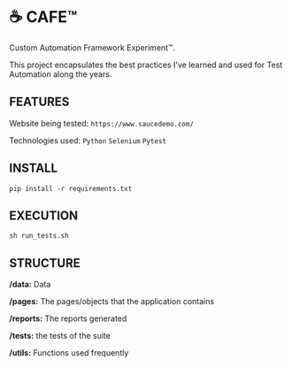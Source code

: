 # ☕ CAFE™
Custom Automation Framework Experiment™.

This project encapsulates the best practices I've learned and used for Test Automation along the years.

## FEATURES

Website being tested: `https://www.saucedemo.com/`

Technologies used: `Python` `Selenium` `Pytest`

## INSTALL
```
pip install -r requirements.txt
```

## EXECUTION
```
sh run_tests.sh
```

## STRUCTURE

**/data:** Data

**/pages:** The pages/objects that the application contains

**/reports:** The reports generated

**/tests:** the tests of the suite

**/utils:** Functions used frequently